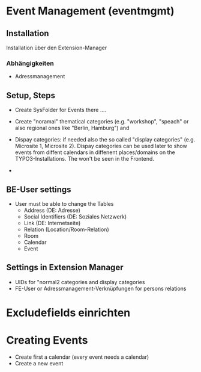 # Event Management (eventmgmt)

## Installation

Installation über den Extension-Manager

### Abhängigkeiten

* Adressmanagement


## Setup, Steps

* Create SysFolder for Events there ....

* Create "noramal" thematical categories (e.g. "workshop", "speach" or also regional ones like "Berlin, Hamburg") and 
* Dispay categories: if needed also the so called "display categories" (e.g. Microsite 1, Microsite 2). Dispay categories can be used later to show events from diffent calendars in diffenent places/domains on the TYPO3-Installations. The won't be seen in the Frontend.
* 

## BE-User settings

* User must be able to change the Tables
  * Address (DE: Adresse)
  * Social Identifiers (DE: Soziales Netzwerk)
  * Link (DE: Internetseite)
  * Relation (Location/Room-Relation)
  * Room
  * Calendar
  * Event


## Settings in Extension Manager

* UIDs for "normal2 categories and display categories
* FE-User or Adressmanagement-Verknüpfungen  for persons relations


# Excludefields einrichten




# Creating Events

* Create first a calendar (every event needs a calendar)
* Create a new event